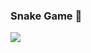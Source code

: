 ###    Snake Game 🐍


<img src = "https://cdn.techinasia.com/wp-content/uploads/2014/12/SnakeItUpLogoTiles-Background.png">
